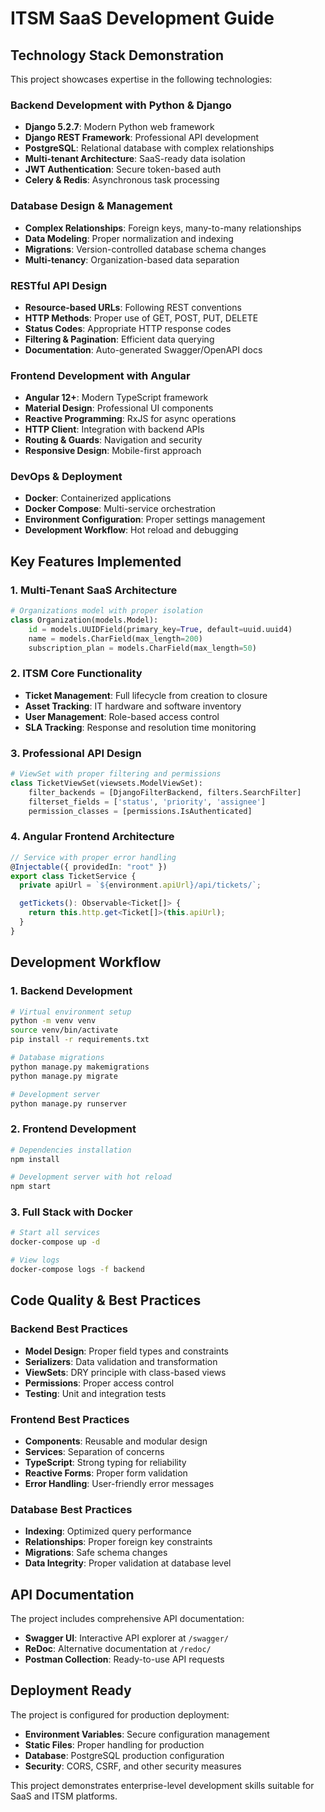 # ITSM SaaS Development Guide

## Technology Stack Demonstration

This project showcases expertise in the following technologies:

### Backend Development with Python & Django

- **Django 5.2.7**: Modern Python web framework
- **Django REST Framework**: Professional API development
- **PostgreSQL**: Relational database with complex relationships
- **Multi-tenant Architecture**: SaaS-ready data isolation
- **JWT Authentication**: Secure token-based auth
- **Celery & Redis**: Asynchronous task processing

### Database Design & Management

- **Complex Relationships**: Foreign keys, many-to-many relationships
- **Data Modeling**: Proper normalization and indexing
- **Migrations**: Version-controlled database schema changes
- **Multi-tenancy**: Organization-based data separation

### RESTful API Design

- **Resource-based URLs**: Following REST conventions
- **HTTP Methods**: Proper use of GET, POST, PUT, DELETE
- **Status Codes**: Appropriate HTTP response codes
- **Filtering & Pagination**: Efficient data querying
- **Documentation**: Auto-generated Swagger/OpenAPI docs

### Frontend Development with Angular

- **Angular 12+**: Modern TypeScript framework
- **Material Design**: Professional UI components
- **Reactive Programming**: RxJS for async operations
- **HTTP Client**: Integration with backend APIs
- **Routing & Guards**: Navigation and security
- **Responsive Design**: Mobile-first approach

### DevOps & Deployment

- **Docker**: Containerized applications
- **Docker Compose**: Multi-service orchestration
- **Environment Configuration**: Proper settings management
- **Development Workflow**: Hot reload and debugging

## Key Features Implemented

### 1. Multi-Tenant SaaS Architecture

```python
# Organizations model with proper isolation
class Organization(models.Model):
    id = models.UUIDField(primary_key=True, default=uuid.uuid4)
    name = models.CharField(max_length=200)
    subscription_plan = models.CharField(max_length=50)
```

### 2. ITSM Core Functionality

- **Ticket Management**: Full lifecycle from creation to closure
- **Asset Tracking**: IT hardware and software inventory
- **User Management**: Role-based access control
- **SLA Tracking**: Response and resolution time monitoring

### 3. Professional API Design

```python
# ViewSet with proper filtering and permissions
class TicketViewSet(viewsets.ModelViewSet):
    filter_backends = [DjangoFilterBackend, filters.SearchFilter]
    filterset_fields = ['status', 'priority', 'assignee']
    permission_classes = [permissions.IsAuthenticated]
```

### 4. Angular Frontend Architecture

```typescript
// Service with proper error handling
@Injectable({ providedIn: "root" })
export class TicketService {
  private apiUrl = `${environment.apiUrl}/api/tickets/`;

  getTickets(): Observable<Ticket[]> {
    return this.http.get<Ticket[]>(this.apiUrl);
  }
}
```

## Development Workflow

### 1. Backend Development

```bash
# Virtual environment setup
python -m venv venv
source venv/bin/activate
pip install -r requirements.txt

# Database migrations
python manage.py makemigrations
python manage.py migrate

# Development server
python manage.py runserver
```

### 2. Frontend Development

```bash
# Dependencies installation
npm install

# Development server with hot reload
npm start
```

### 3. Full Stack with Docker

```bash
# Start all services
docker-compose up -d

# View logs
docker-compose logs -f backend
```

## Code Quality & Best Practices

### Backend Best Practices

- **Model Design**: Proper field types and constraints
- **Serializers**: Data validation and transformation
- **ViewSets**: DRY principle with class-based views
- **Permissions**: Proper access control
- **Testing**: Unit and integration tests

### Frontend Best Practices

- **Components**: Reusable and modular design
- **Services**: Separation of concerns
- **TypeScript**: Strong typing for reliability
- **Reactive Forms**: Proper form validation
- **Error Handling**: User-friendly error messages

### Database Best Practices

- **Indexing**: Optimized query performance
- **Relationships**: Proper foreign key constraints
- **Migrations**: Safe schema changes
- **Data Integrity**: Proper validation at database level

## API Documentation

The project includes comprehensive API documentation:

- **Swagger UI**: Interactive API explorer at `/swagger/`
- **ReDoc**: Alternative documentation at `/redoc/`
- **Postman Collection**: Ready-to-use API requests

## Deployment Ready

The project is configured for production deployment:

- **Environment Variables**: Secure configuration management
- **Static Files**: Proper handling for production
- **Database**: PostgreSQL production configuration
- **Security**: CORS, CSRF, and other security measures

This project demonstrates enterprise-level development skills suitable for SaaS and ITSM platforms.
